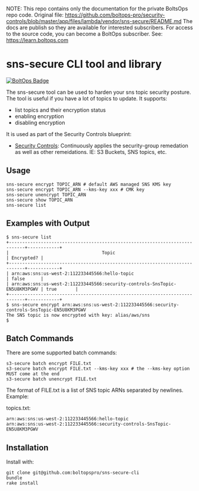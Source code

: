 <!-- note marker start -->
NOTE: This repo contains only the documentation for the private BoltsOps repo code.
Original file: https://github.com/boltops-pro/security-controls/blob/master/app/files/lambda/vendor/sns-secure/README.md
The docs are publish so they are available for interested subscribers.
For access to the source code, you can become a BoltOps subscriber.
See: https://learn.boltops.com

<!-- note marker end -->

# sns-secure CLI tool and library

[![BoltOps Badge](https://img.boltops.com/boltops/badges/boltops-badge.png)](https://www.boltops.com)

The sns-secure tool can be used to harden your sns topic security posture. The tool is useful if you have a lot of topics to update. It supports:

* list topics and their encryption status
* enabling encryption
* disabling encryption

It is used as part of the Security Controls blueprint:

* [Security Controls](https://github.com/boltopspro/security-controls): Continuously applies the security-group remedation as well as other remeidations. IE: S3 Buckets, SNS topics, etc.


## Usage

    sns-secure encrypt TOPIC_ARN # default AWS managed SNS KMS key
    sns-secure encrypt TOPIC_ARN --kms-key xxx # CMK key
    sns-secure unencrypt TOPIC_ARN
    sns-secure show TOPIC_ARN
    sns-secure list

## Examples with Output

    $ sns-secure list
    +----------------------------------------------------------------------------+------------+
    |                                   Topic                                    | Encrypted? |
    +----------------------------------------------------------------------------+------------+
    | arn:aws:sns:us-west-2:112233445566:hello-topic                             | false      |
    | arn:aws:sns:us-west-2:112233445566:security-controls-SnsTopic-EN5U8KM3PGWV | true       |
    +----------------------------------------------------------------------------+------------+
    $ sns-secure encrypt arn:aws:sns:us-west-2:112233445566:security-controls-SnsTopic-EN5U8KM3PGWV
    The SNS topic is now encrypted with key: alias/aws/sns
    $

## Batch Commands

There are some supported batch commands:

    s3-secure batch encrypt FILE.txt
    s3-secure batch encrypt FILE.txt --kms-key xxx # the --kms-key option MUST come at the end
    s3-secure batch unencrypt FILE.txt

The format of FILE.txt is a list of SNS topic ARNs separated by newlines.  Example:

topics.txt:

    arn:aws:sns:us-west-2:112233445566:hello-topic
    arn:aws:sns:us-west-2:112233445566:security-controls-SnsTopic-EN5U8KM3PGWV

## Installation

Install with:

    git clone git@github.com:boltopspro/sns-secure-cli
    bundle
    rake install
